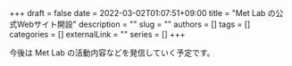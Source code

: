 +++ 
draft = false
date = 2022-03-02T01:07:51+09:00
title = "Met Lab の公式Webサイト開設"
description = ""
slug = ""
authors = []
tags = []
categories = []
externalLink = ""
series = []
+++

今後は Met Lab の活動内容などを発信していく予定です。
